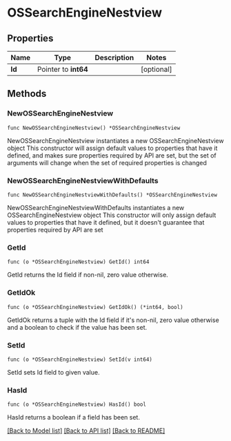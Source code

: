# OSSearchEngineNestview

## Properties

Name | Type | Description | Notes
------------ | ------------- | ------------- | -------------
**Id** | Pointer to **int64** |  | [optional] 

## Methods

### NewOSSearchEngineNestview

`func NewOSSearchEngineNestview() *OSSearchEngineNestview`

NewOSSearchEngineNestview instantiates a new OSSearchEngineNestview object
This constructor will assign default values to properties that have it defined,
and makes sure properties required by API are set, but the set of arguments
will change when the set of required properties is changed

### NewOSSearchEngineNestviewWithDefaults

`func NewOSSearchEngineNestviewWithDefaults() *OSSearchEngineNestview`

NewOSSearchEngineNestviewWithDefaults instantiates a new OSSearchEngineNestview object
This constructor will only assign default values to properties that have it defined,
but it doesn't guarantee that properties required by API are set

### GetId

`func (o *OSSearchEngineNestview) GetId() int64`

GetId returns the Id field if non-nil, zero value otherwise.

### GetIdOk

`func (o *OSSearchEngineNestview) GetIdOk() (*int64, bool)`

GetIdOk returns a tuple with the Id field if it's non-nil, zero value otherwise
and a boolean to check if the value has been set.

### SetId

`func (o *OSSearchEngineNestview) SetId(v int64)`

SetId sets Id field to given value.

### HasId

`func (o *OSSearchEngineNestview) HasId() bool`

HasId returns a boolean if a field has been set.


[[Back to Model list]](../README.md#documentation-for-models) [[Back to API list]](../README.md#documentation-for-api-endpoints) [[Back to README]](../README.md)


